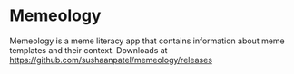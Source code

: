 # Memeology
Memeology is a meme literacy app that contains information about meme templates and their context. Downloads at https://github.com/sushaanpatel/memeology/releases
